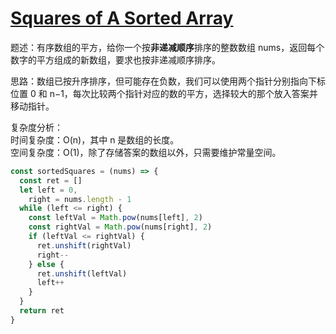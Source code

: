 # [Squares of A Sorted Array](https://leetcode.cn/problems/squares-of-a-sorted-array)

题述：有序数组的平方，给你一个按**非递减顺序**排序的整数数组 nums，返回每个数字的平方组成的新数组，要求也按非递减顺序排序。

思路：数组已按升序排序，但可能存在负数，我们可以使用两个指针分别指向下标位置 0 和 n−1，每次比较两个指针对应的数的平方，选择较大的那个放入答案并移动指针。

复杂度分析：  
时间复杂度：O(n)，其中 n 是数组的长度。  
空间复杂度：O(1)，除了存储答案的数组以外，只需要维护常量空间。

```javascript
const sortedSquares = (nums) => {
  const ret = []
  let left = 0,
    right = nums.length - 1
  while (left <= right) {
    const leftVal = Math.pow(nums[left], 2)
    const rightVal = Math.pow(nums[right], 2)
    if (leftVal <= rightVal) {
      ret.unshift(rightVal)
      right--
    } else {
      ret.unshift(leftVal)
      left++
    }
  }
  return ret
}
```
